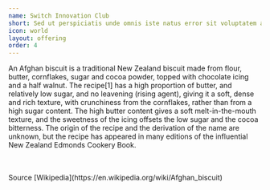 ```yaml
---
name: Switch Innovation Club
short: Sed ut perspiciatis unde omnis iste natus error sit voluptatem accusantium doloremque laudantium, totam rem aperiam, eaque ipsa quae.
icon: world
layout: offering
order: 4
---
```

An Afghan biscuit is a traditional New Zealand biscuit made from flour, butter, cornflakes, sugar and cocoa powder, topped with chocolate icing and a half walnut. The recipe[1] has a high proportion of butter, and relatively low sugar, and no leavening (rising agent), giving it a soft, dense and rich texture, with crunchiness from the cornflakes, rather than from a high sugar content. The high butter content gives a soft melt-in-the-mouth texture, and the sweetness of the icing offsets the low sugar and the cocoa bitterness. The origin of the recipe and the derivation of the name are unknown, but the recipe has appeared in many editions of the influential New Zealand Edmonds Cookery Book.

<br/>
<br/>
Source [Wikipedia](https://en.wikipedia.org/wiki/Afghan_biscuit)
